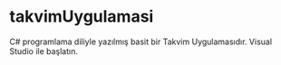 # takvimUygulamasi
C# programlama diliyle yazılmış basit bir Takvim Uygulamasıdır.
Visual Studio ile başlatın.
